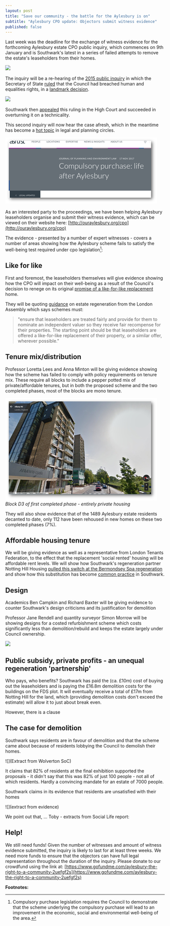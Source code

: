```yaml
---
layout: post
title: "Save our community - the battle for the Aylesbury is on"
subtitle: "Aylesbury CPO update: Objectors submit witness evidence"
published: false
---
```

Last week was the deadline for the exchange of witness evidence for the forthcoming Aylesbury estate CPO public inquiry, which commences on 9th January and is Southwark's latest in a series of failed attempts to remove the estate's leaseholders from their homes. 

![](https://halag.files.wordpress.com/2016/09/cropped-alag1.png)

The inquiry will be a re-hearing of the [2015 public inquiry](http://35percent.org/2015-05-02-aylesbury-estate-compulsory-purchase-order-public-inquiry/) in which the Secretary of State [ruled](http://35percent.org/2016-09-18-aylesbury-compulsory-purchase-order-rejected/) that the Council had breached human and equalities rights, in a [landmark decision](http://hsfnotes.com/realestatedevelopment/2016/09/28/a-new-right-to-a-community-decision-by-the-secretary-of-state-not-to-confirm-the-cpo-for-aylesbury-estate/).

![](http://www.peoplesrepublicofsouthwark.co.uk/images/stories/news/2804201502.jpg)

Southwark then [appealed](http://35percent.org/2016-09-26-council-appeals-aylesbury-cpo-decision/) this ruling in the High Court and succeeded in overturning it on a technicality. 

This second inquiry will now hear the case afresh, which in the meantime has become a [hot topic](https://www.ashurst.com/en/news-and-insights/legal-updates/compulsory-purchase-life-after-aylesbury/) in legal and planning circles.

![](/img/lifeafteraylesbury.png)

As an interested party to the proceedings, we have been helping Aylesbury leaseholders organise and submit their witness evidence, which can be viewed on their website here: [http://ouraylesbury.org/cpo](http://ouraylesbury.org/cpo)

The evidence - presented by a number of expert witnesses - covers a number of areas showing how the Aylesbury scheme fails to satisfy the well-being test required under cpo legislation[^1]:

## Like for like
First and foremost, the leaseholders themselves will give evidence showing how the CPO will impact on their well-being as a result of the Council's decision to renege on its original [promise of a like-for-like replacement](http://ouraylesbury.org) home.

They will be quoting [guidance](https://www.london.gov.uk/sites/default/files/gla_migrate_files_destination/KnockItDownOrDoItUp_0.pdf) on estate regeneration from the London Assembly which says schemes must:

> "ensure that leaseholders are treated fairly and provide for them to nominate an independent valuer so they receive fair recompense for their properties. The starting point should be that leaseholders are offered a like-for-like replacement of their property, or a similar offer, wherever possible."

## Tenure mix/distribution
Professor Loretta Lees and Anna Minton will be giving evidence showing how the scheme has failed to comply with policy requirements on tenure mix. These require all blocks to include a pepper potted mix of private/affordable tenures, but in both the proposed scheme and the two completed phases, most of the blocks are mono tenure.

![](/img/armentscourt.png)
*Block D3 of first completed phase - entirely private housing*

They will also show evidence that of the 1489 Aylesbury estate residents decanted to date, only 112 have been rehoused in new homes on these two completed phases (7%).

## Affordable housing tenure
We will be giving evidence as well as a representative from London Tenants Federation, to the effect that the replacement 'social rented' housing will be affordable rent levels. We will show how Southwark's regeneration partner Notting Hill Housing [pulled this switch at the Bermondsey Spa regeneration](http://35percent.org/2015-03-18-stand-up-for-more-social-housing/) and show how this substitution has become [common practice](/redefining-social-rent) in Southwark.
 
## Design
Academics Ben Campkin and Richard Baxter will be giving evidence to counter Southwark's design criticisms and its justification for demolition

Professor Jane Rendell and quantity surveyor Simon Morrow will be showing designs for a costed refurbishment scheme which costs significantly less than demolition/rebuild and keeps the estate largely under Council ownership.

![](http://35percent.org/img/wendcomp.jpg)

## Public subsidy, private profits - an unequal regeneration 'partnership'
Who pays, who benefits?
Southwark has paid the (ca. £10m) cost of buying out the leaseholders and is paying the £16.8m demolition costs for the buildings on the FDS plot. It will eventually receive a total of £17m from Notting Hill for the land, which (providing demolition costs don't exceed the estimate) will allow it to just about break even.

However, there is a clause 

## The case for demolition
Southwark says residents are in favour of demolition and that the scheme came about because of residents lobbying the Council to demolish their homes.

![](Extract from Wolverton SoC)

It claims that 82% of residents at the final exhibition supported the proposals - it didn't say that this was 82% of just 100 people - not all of which residents. Hardly a convincing mandate for an estate of 7000 people. 

Southwark claims in its evidence that residents are unsatisfied with their homes 

![](extract from evidence)

We point out that, ... Toby - extracts from Social Life report:



## Help!
We still need funds!
Given the number of witnesses and amount of witness evidence submitted, the inquiry is likely to last for at least three weeks. We need more funds to ensure that the objectors can have full legal representation throughout the duration of the inquiry.
Please donate to our crowdfund using the link at: [https://www.gofundme.com/aylesbury-the-right-to-a-community-2uefgf2s](https://www.gofundme.com/aylesbury-the-right-to-a-community-2uefgf2s)


__Footnotes:__
[^1]: Compulsory purchase legislation requires the Council to demonstrate that the scheme underlying the compulsory purchase will lead to an improvement in the economic, social and environmental well-being of the area. 

